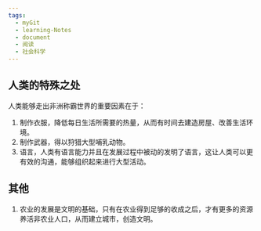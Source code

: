 ```yaml
---
tags:
  - myGit
  - learning-Notes
  - document
  - 阅读
  - 社会科学
---
```


## 人类的特殊之处

人类能够走出非洲称霸世界的重要因素在于：
1. 制作衣服，降低每日生活所需要的热量，从而有时间去建造房屋、改善生活环境。
2. 制作武器，得以狩猎大型哺乳动物。
3. 语言，人类有语言能力并且在发展过程中被动的发明了语言，这让人类可以更有效的沟通，能够组织起来进行大型活动。

## 其他

1. 农业的发展是文明的基础，只有在农业得到足够的收成之后，才有更多的资源养活非农业人口，从而建立城市，创造文明。